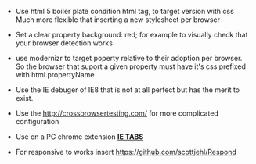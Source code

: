 * Use html 5 boiler plate condition html tag, to target version with css
Much more flexible that inserting a new stylesheet per browser

* Set a clear property background: red; for example to visually check that your browser detection works

* use modernizr to target poperty relative to their adoption per browser. 
So the browser that suport a given property must have it's css prefixed with html.propertyName

* Use the IE debuger of IE8 that is not at all perfect but has the merit to exist. 

* Use the http://crossbrowsertesting.com/ for more complicated configuration

* Use on a PC chrome extension **[IE TABS](https://chrome.google.com/webstore/detail/ie-tab/hehijbfgiekmjfkfjpbkbammjbdenadd)** 
* For responsive to works insert https://github.com/scottjehl/Respond